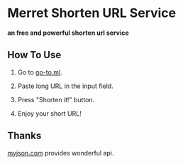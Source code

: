 # Merret Shorten URL Service

**an free and powerful shorten url service**

## How To Use

1. Go to [go-to.ml](https://go-to.ml/console).

2. Paste long URL in the input field.

3. Press "Shorten it!" button.

4. Enjoy your short URL!

## Thanks

[myjson.com](https://myjson.com) provides wonderful api.
